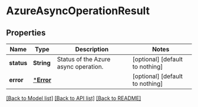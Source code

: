 # AzureAsyncOperationResult


## Properties
Name | Type | Description | Notes
------------ | ------------- | ------------- | -------------
**status** | **String** | Status of the Azure async operation. | [optional] [default to nothing]
**error** | [***Error**](Error.md) |  | [optional] [default to nothing]


[[Back to Model list]](../README.md#models) [[Back to API list]](../README.md#api-endpoints) [[Back to README]](../README.md)



